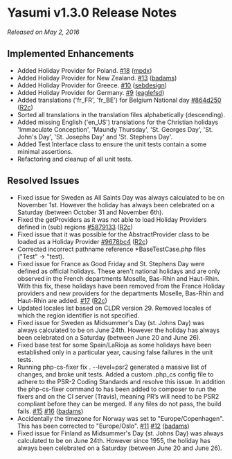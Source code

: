 # Yasumi v1.3.0 Release Notes

_Released on May 2, 2016_

## Implemented Enhancements
- Added Holiday Provider for Poland. [#18](https://github.com/azuyalabs/Yasumi/pull/18) ([mpdx](https://github.com/mpdx))
- Added Holiday Provider for New Zealand. [#13](https://github.com/azuyalabs/Yasumi/pull/13) ([badams](https://github.com/badams))
- Added Holiday Provider for Greece. [#10](https://github.com/azuyalabs/Yasumi/pull/10) ([sebdesign](https://github.com/sebdesign))
- Added Holiday Provider for Germany. [#9](https://github.com/azuyalabs/Yasumi/pull/9) ([eaglefsd](https://github.com/eaglefsd))
- Added translations (&#039;fr_FR&#039;, &#039;fr_BE&#039;) for Belgium National day [#864d250](https://github.com/azuyalabs/yasumi/commit/864d25097abbeedbee15bcc37702a34c36a5b696) ([R2c](https://github.com/R2c))
- Sorted all translations in the translation files alphabetically (descending). 
- Added missing English (&#039;en_US&#039;) translations for the Christian holidays &#039;Immaculate Conception&#039;, &#039;Maundy Thursday&#039;, 
  &#039;St. Georges Day&#039;, &#039;St. John&#039;s Day&#039;, &#039;St. Josephs Day&#039; and &#039;St. Stephens Day&#039;. 
- Added Test Interface class to ensure the unit tests contain a some minimal assertions.
- Refactoring and cleanup of all unit tests.

## Resolved Issues
- Fixed issue for Sweden as All Saints Day was always calculated to be on November 1st. However the holiday has always 
  been celebrated on a Saturday (between October 31 and November 6th).
- Fixed the getProviders as it was not able to load Holiday Providers defined in (sub) regions [#5879133](https://github.com/azuyalabs/yasumi/commit/58791330ccf5c13b1626885921534c32866b7faf) ([R2c](https://github.com/R2c))
- Fixed issue that it was possible for the AbstractProvider class to be loaded as a Holiday Provider [#9678bc4](https://github.com/azuyalabs/yasumi/commit/9678bc490e34980404ad5dc5b3d45a3c76a3ca0f) ([R2c](https://github.com/R2c))
- Corrected incorrect pathname reference *BaseTestCase.php files (&quot;Test&quot; -&gt; &quot;test).
- Fixed issue for France as Good Friday and St. Stephens Day were defined as official holidays. These aren&#039;t national
  holidays and are only observed in the French departments Moselle, Bas-Rhin and Haut-Rhin. With this fix, these 
  holidays have been removed from the France Holiday providers and new providers for the departments Moselle, Bas-Rhin 
  and Haut-Rhin are added. [#17](https://github.com/azuyalabs/yasumi/issues/17) ([R2c](https://github.com/R2c))
- Updated locales list based on CLDR version 29. Removed locales of which the region identifier is not specified.
- Fixed issue for Sweden as Midsummer&#039;s Day (st. Johns Day) was always calculated to be on June 24th. However the 
  holiday has always been celebrated on a Saturday (between June 20 and June 26).
- Fixed base test for some Spain/LaRioja as some holidays have been established only in a particular year, causing
  false failures in the unit tests.
- Running php-cs-fixer fix . --level=psr2 generated a massive list of changes, and broke unit tests. Added a custom
  .php_cs config file to adhere to the PSR-2 Coding Standards and resolve this issue. In addition the php-cs-fixer 
  command to has been added to composer to run the fixers and on the CI server (Travis), meaning PR’s will need to be 
  PSR2 compliant before they can be merged. If any files do not pass, the build fails. [#15](https://github.com/azuyalabs/yasumi/issues/15) [#16](https://github.com/azuyalabs/Yasumi/pull/16) ([badams](https://github.com/badams))
- Accidentally the timezone for Norway was set to &quot;Europe/Copenhagen&quot;. This has been corrected to &quot;Europe/Oslo&quot;. [#11](https://github.com/azuyalabs/yasumi/issues/11) [#12](https://github.com/azuyalabs/Yasumi/pull/12) ([badams](https://github.com/badams))
- Fixed issue for Finland as Midsummer&#039;s Day (st. Johns Day) was always calculated to be on June 24th. However since 
  1955, the holiday has always been celebrated on a Saturday (between June 20 and June 26).
